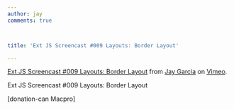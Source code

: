 ```yaml
---
author: jay
comments: true



title: 'Ext JS Screencast #009 Layouts: Border Layout'

---
```


[Ext JS Screencast #009 Layouts: Border Layout](http://vimeo.com/9768395) from [Jay Garcia](http://vimeo.com/user3205431) on [Vimeo](http://vimeo.com).

Ext JS Screencast #009 Layouts: Border Layout



[donation-can Macpro] 
